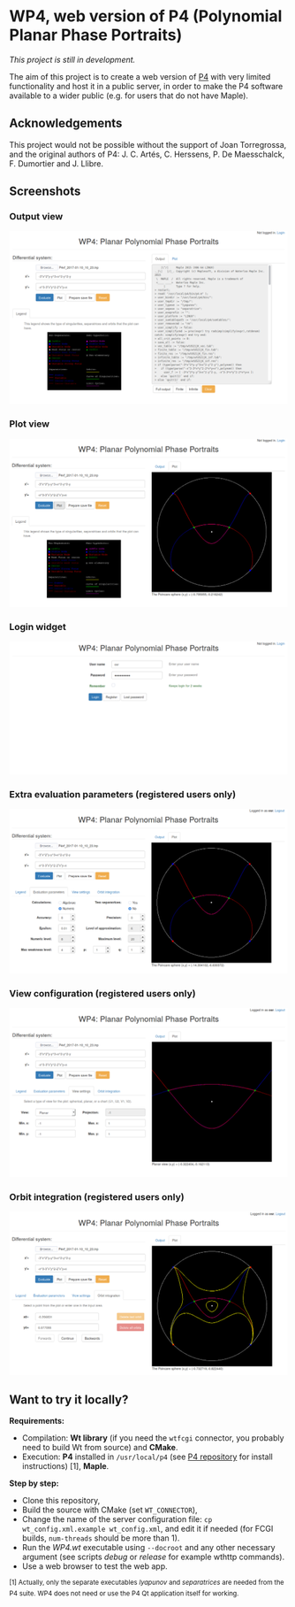 # WP4, web version of P4 (Polynomial Planar Phase Portraits)

*This project is still in development.*

The aim of this project is to create a web version of <a href="htpps://github.com/oscarsaleta/P4">P4</a> with very limited functionality and host it in a public server, in order to make the P4 software available to a wider public (e.g. for users that do not have Maple).

## Acknowledgements

This project would not be possible without the support of Joan Torregrossa, and the original authors of P4: J. C. Artés, C. Herssens, P. De Maesschalck, F. Dumortier and J. Llibre.

## Screenshots

### Output view

![outputview.png](screenshots/outputview.png)

### Plot view

![plotview.png](screenshots/plotview.png)

### Login widget

![loginview.png](screenshots/loginview.png)

### Extra evaluation parameters (registered users only)

![loggedin.png](screenshots/loggedin.png)

### View configuration (registered users only)

![planarview.png](screenshots/planarview.png)

### Orbit integration (registered users only)

![orbits.png](screenshots/orbits.png)

## Want to try it locally?

**Requirements:**

* Compilation: **Wt library** (if you need the `wtfcgi` connector, you probably need to build Wt from source) and **CMake**.
* Execution: **P4** installed in `/usr/local/p4` (see <a href="https://github.com/oscarsaleta/P4#installation">P4 repository</a> for install instructions) [1], **Maple**.

**Step by step:**

* Clone this repository,
* Build the source with CMake (set `WT_CONNECTOR`),
* Change the name of the server configuration file: `cp wt_config.xml.example wt_config.xml`, and edit it if needed (for FCGI builds, `num-threads` should be more than 1).
* Run the *WP4.wt* executable using `--docroot` and any other necessary argument (see scripts *debug* or *release* for example wthttp commands).
* Use a web browser to test the web app.

<sup>[1] Actually, only the separate executables *lyapunov* and *separatrices* are needed from the P4 suite. WP4 does not need or use the P4 Qt application itself for working.</sup>
